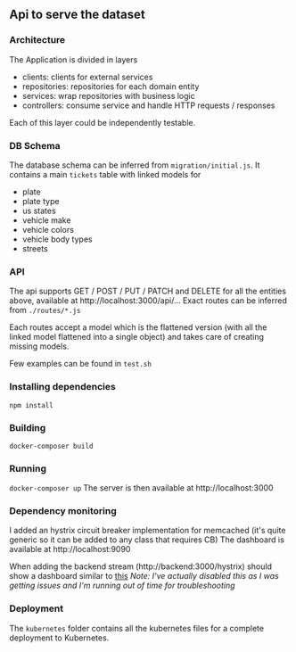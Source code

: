 ## Api to serve the dataset

### Architecture

The Application is divided in layers
- clients: clients for external services
- repositories: repositories for each domain entity
- services: wrap repositories with business logic
- controllers: consume service and handle HTTP requests / responses

Each of this layer could be independently testable.

### DB Schema
The database schema can be inferred from `migration/initial.js`.
It contains a main `tickets` table with linked models for 
- plate
- plate type
- us states
- vehicle make
- vehicle colors
- vehicle body types
- streets

### API
The api supports GET / POST / PUT / PATCH and DELETE for all the entities above, available at http://localhost:3000/api/...
Exact routes can be inferred from `./routes/*.js`

Each routes accept a model which is the flattened version (with all the linked model flattened into a single object) and takes care of creating
missing models.

Few examples can be found in `test.sh`

### Installing dependencies
`npm install`

### Building
`docker-composer build`

### Running
`docker-composer up`
The server is then available at http://localhost:3000

### Dependency monitoring
I added an hystrix circuit breaker implementation for memcached (it's quite generic so it can be added to any class that requires CB)
The dashboard is available at  http://localhost:9090

When adding the backend stream (http://backend:3000/hystrix) should show a dashboard similar to [this](https://user-images.githubusercontent.com/1422437/57228381-96e43480-700b-11e9-8e8b-4d1068bfa2a0.png)
*Note: I've actually disabled this as I was getting issues and I'm running out of time for troubleshooting*

### Deployment
The `kubernetes` folder contains all the kubernetes files for a complete deployment to Kubernetes.
